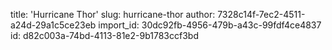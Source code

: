 title: 'Hurricane Thor'
slug: hurricane-thor
author: 7328c14f-7ec2-4511-a24d-29a1c5ce23eb
import_id: 30dc92fb-4956-479b-a43c-99fdf4ce4837
id: d82c003a-74bd-4113-81e2-9b1783ccf3bd
